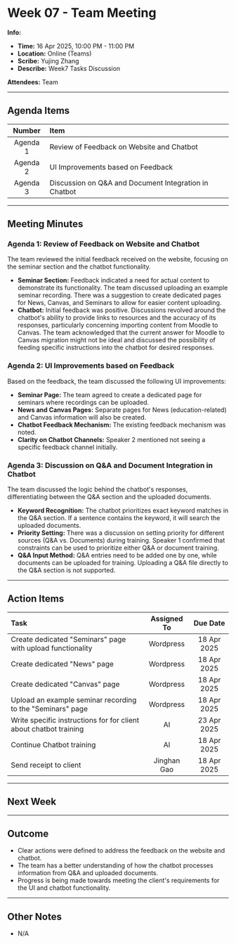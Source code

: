 # Week 07 - Team Meeting

**Info:**
- **Time:** 16 Apr 2025, 10:00 PM - 11:00 PM
- **Location:** Online (Teams)
- **Scribe:** Yujing Zhang
- **Describe:** Week7 Tasks Discussion

**Attendees:**
Team

---

## Agenda Items
|  Number  | Item                                                 |
|:--------:|:-----------------------------------------------------|
| Agenda 1 | Review of Feedback on Website and Chatbot           |
| Agenda 2 | UI Improvements based on Feedback                  |
| Agenda 3 | Discussion on Q&A and Document Integration in Chatbot |

---

## Meeting Minutes

### Agenda 1: Review of Feedback on Website and Chatbot
The team reviewed the initial feedback received on the website, focusing on the seminar section and the chatbot functionality.

- **Seminar Section:** Feedback indicated a need for actual content to demonstrate its functionality. The team discussed uploading an example seminar recording. There was a suggestion to create dedicated pages for News, Canvas, and Seminars to allow for easier content uploading.
- **Chatbot:** Initial feedback was positive. Discussions revolved around the chatbot's ability to provide links to resources and the accuracy of its responses, particularly concerning importing content from Moodle to Canvas. The team acknowledged that the current answer for Moodle to Canvas migration might not be ideal and discussed the possibility of feeding specific instructions into the chatbot for desired responses.

### Agenda 2: UI Improvements based on Feedback
Based on the feedback, the team discussed the following UI improvements:

- **Seminar Page:** The team agreed to create a dedicated page for seminars where recordings can be uploaded.
- **News and Canvas Pages:** Separate pages for News (education-related) and Canvas information will also be created.
- **Chatbot Feedback Mechanism:** The existing feedback mechanism was noted.
- **Clarity on Chatbot Channels:** Speaker 2 mentioned not seeing a specific feedback channel initially.

### Agenda 3: Discussion on Q&A and Document Integration in Chatbot
The team discussed the logic behind the chatbot's responses, differentiating between the Q&A section and the uploaded documents.

- **Keyword Recognition:** The chatbot prioritizes exact keyword matches in the Q&A section. If a sentence contains the keyword, it will search the uploaded documents.
- **Priority Setting:** There was a discussion on setting priority for different sources (Q&A vs. Documents) during training. Speaker 1 confirmed that constraints can be used to prioritize either Q&A or document training.
- **Q&A Input Method:** Q&A entries need to be added one by one, while documents can be uploaded for training. Uploading a Q&A file directly to the Q&A section is not supported.

---

## Action Items
| Task                                                              | Assigned To |  Due Date   |
|:------------------------------------------------------------------|:-----------:|:-----------:|
| Create dedicated "Seminars" page with upload functionality        |  Wordpress  | 18 Apr 2025 |
| Create dedicated "News" page                                      |  Wordpress  | 18 Apr 2025 |
| Create dedicated "Canvas" page                                    |  Wordpress  | 18 Apr 2025 |
| Upload an example seminar recording to the "Seminars" page        |  Wordpress  | 18 Apr 2025 |
| Write specific instructions for for client about chatbot training |     AI      | 23 Apr 2025 |
| Continue Chatbot training                                         |     AI      | 18 Apr 2025 |
| Send receipt to client                                            | Jinghan Gao | 18 Apr 2025 |

---

## Next Week


---

## Outcome
- Clear actions were defined to address the feedback on the website and chatbot.
- The team has a better understanding of how the chatbot processes information from Q&A and uploaded documents.
- Progress is being made towards meeting the client's requirements for the UI and chatbot functionality.

---

## Other Notes
- N/A